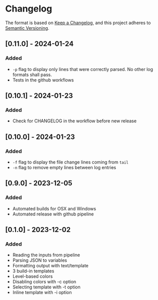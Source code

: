 # Changelog

The format is based on [Keep a Changelog](https://keepachangelog.com/en/1.1.0/), and this project adheres to [Semantic Versioning](https://semver.org/spec/v2.0.0.html).

## [0.11.0] - 2024-01-24

### Added

- `-p` flag to display only lines that were correctly parsed. No other log formats shall pass.
- Tests in the github workflows

## [0.10.1] - 2024-01-23

### Added

- Check for CHANGELOG in the workflow before new release

## [0.10.0] - 2024-01-23

### Added

- `-f` flag to display the file change lines coming from `tail`
- `-n` flag to remove empty lines between log entries

## [0.9.0] - 2023-12-05

### Added

- Automated builds for OSX and Windows
- Automated release with github pipeline

## [0.1.0] - 2023-12-02

### Added

- Reading the inputs from pipeline
- Parsing JSON to variables
- Formatting output with text/template
- 3 build-in templates
- Level-based colors
- Disabling colors with -c option
- Selecting template with -t option
- Inline template with -i option
